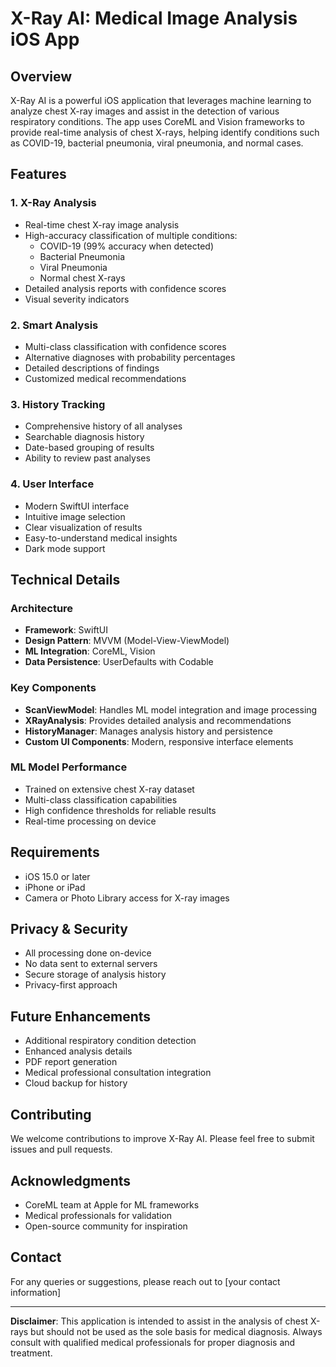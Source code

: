 # X-Ray AI: Medical Image Analysis iOS App

## Overview

X-Ray AI is a powerful iOS application that leverages machine learning to analyze chest X-ray images and assist in the detection of various respiratory conditions. The app uses CoreML and Vision frameworks to provide real-time analysis of chest X-rays, helping identify conditions such as COVID-19, bacterial pneumonia, viral pneumonia, and normal cases.

## Features

### 1. X-Ray Analysis

- Real-time chest X-ray image analysis
- High-accuracy classification of multiple conditions:
  - COVID-19 (99% accuracy when detected)
  - Bacterial Pneumonia
  - Viral Pneumonia
  - Normal chest X-rays
- Detailed analysis reports with confidence scores
- Visual severity indicators

### 2. Smart Analysis

- Multi-class classification with confidence scores
- Alternative diagnoses with probability percentages
- Detailed descriptions of findings
- Customized medical recommendations

### 3. History Tracking

- Comprehensive history of all analyses
- Searchable diagnosis history
- Date-based grouping of results
- Ability to review past analyses

### 4. User Interface

- Modern SwiftUI interface
- Intuitive image selection
- Clear visualization of results
- Easy-to-understand medical insights
- Dark mode support

## Technical Details

### Architecture

- **Framework**: SwiftUI
- **Design Pattern**: MVVM (Model-View-ViewModel)
- **ML Integration**: CoreML, Vision
- **Data Persistence**: UserDefaults with Codable

### Key Components

- **ScanViewModel**: Handles ML model integration and image processing
- **XRayAnalysis**: Provides detailed analysis and recommendations
- **HistoryManager**: Manages analysis history and persistence
- **Custom UI Components**: Modern, responsive interface elements

### ML Model Performance

- Trained on extensive chest X-ray dataset
- Multi-class classification capabilities
- High confidence thresholds for reliable results
- Real-time processing on device

## Requirements

- iOS 15.0 or later
- iPhone or iPad
- Camera or Photo Library access for X-ray images

## Privacy & Security

- All processing done on-device
- No data sent to external servers
- Secure storage of analysis history
- Privacy-first approach

## Future Enhancements

- Additional respiratory condition detection
- Enhanced analysis details
- PDF report generation
- Medical professional consultation integration
- Cloud backup for history

## Contributing

We welcome contributions to improve X-Ray AI. Please feel free to submit issues and pull requests.

## Acknowledgments

- CoreML team at Apple for ML frameworks
- Medical professionals for validation
- Open-source community for inspiration

## Contact

For any queries or suggestions, please reach out to [your contact information]

---

**Disclaimer**: This application is intended to assist in the analysis of chest X-rays but should not be used as the sole basis for medical diagnosis. Always consult with qualified medical professionals for proper diagnosis and treatment.
